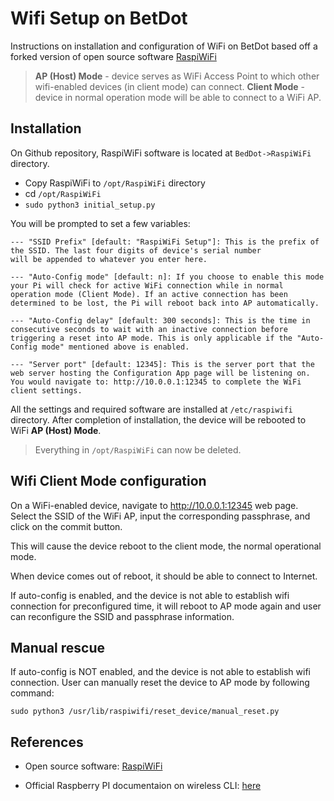 # Wifi Setup on BetDot

Instructions on installation and configuration of WiFi on BetDot based off a forked version of open source software [RaspiWiFi](https://github.com/jasbur/RaspiWiFi)

>  **AP (Host) Mode** - device serves as WiFi Access Point to which other wifi-enabled devices (in client mode) can connect.
>  **Client Mode** - device in normal operation mode will be able to connect to a WiFi AP.

##  Installation
On Github repository, RaspiWiFi software is located at `BedDot->RaspiWiFi` directory.

- Copy RaspiWiFi to `/opt/RaspiWiFi` directory
- cd `/opt/RaspiWiFi `
- `sudo python3 initial_setup.py`


You will be prompted to set a few variables:

```
--- "SSID Prefix" [default: "RaspiWiFi Setup"]: This is the prefix of the SSID. The last four digits of device's serial number
will be appended to whatever you enter here.

--- "Auto-Config mode" [default: n]: If you choose to enable this mode your Pi will check for active WiFi connection while in normal operation mode (Client Mode). If an active connection has been determined to be lost, the Pi will reboot back into AP automatically.

--- "Auto-Config delay" [default: 300 seconds]: This is the time in consecutive seconds to wait with an inactive connection before triggering a reset into AP mode. This is only applicable if the "Auto-Config mode" mentioned above is enabled.

--- "Server port" [default: 12345]: This is the server port that the web server hosting the Configuration App page will be listening on. You would navigate to: http://10.0.0.1:12345 to complete the WiFi client settings.
```
All the settings and required software are installed at `/etc/raspiwifi` directory. After completion of installation, the device will be rebooted to WiFi **AP (Host) Mode**. 

> Everything in `/opt/RaspiWiFi` can now be deleted.

##  Wifi Client Mode configuration
On a WiFi-enabled device, navigate to http://10.0.0.1:12345 web page. Select the SSID of the WiFi AP, input the corresponding passphrase, and click on the commit button.

This will cause the device reboot to the client mode, the normal operational mode.

When device comes out of reboot, it should be able to connect to Internet.

If auto-config is enabled, and the device is not able to establish wifi connection for preconfigured time, it will reboot to AP mode again and user can reconfigure the SSID and passphrase information.

##  Manual rescue
If auto-config is NOT enabled, and the device is not able to establish wifi connection. User can manually reset the device to AP mode by following command:

`sudo python3 /usr/lib/raspiwifi/reset_device/manual_reset.py`

##  References
- Open source software: [RaspiWiFi](https://github.com/jasbur/RaspiWiFi)

- Official Raspberry PI documentaion on wireless CLI: [here](
https://www.raspberrypi.org/documentation/configuration/wireless/wireless-cli.md)

